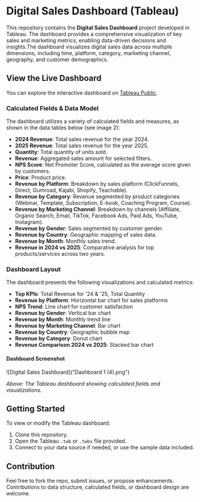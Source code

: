 # Digital Sales Dashboard (Tableau)

This repository contains the **Digital Sales Dashboard** project developed in Tableau. The dashboard provides a comprehensive visualization of key sales and marketing metrics, enabling data-driven decisions and insights.The dashboard visualizes digital sales data across multiple dimensions, including time, platform, category, marketing channel, geography, and customer demographics.

## View the Live Dashboard

You can explore the interactive dashboard on [Tableau Public](https://public.tableau.com/app/profile/taylor.wanyama/viz/DigitalSalesDashboardFinal2/Dashboard1).

### Calculated Fields & Data Model

The dashboard utilizes a variety of calculated fields and measures, as shown in the data tables below (see image 2):

- **2024 Revenue**: Total sales revenue for the year 2024.
- **2025 Revenue**: Total sales revenue for the year 2025.
- **Quantity**: Total quantity of units sold.
- **Revenue**: Aggregated sales amount for selected filters.
- **NPS Score**: Net Promoter Score, calculated as the average score given by customers.
- **Price**: Product price.
- **Revenue by Platform**: Breakdown by sales platform (ClickFunnels, Direct, Gumroad, Kajabi, Shopify, Teachable).
- **Revenue by Category**: Revenue segmented by product categories (Webinar, Template, Subscription, E-book, Coaching Program, Course).
- **Revenue by Marketing Channel**: Breakdown by channels (Affiliate, Organic Search, Email, TikTok, Facebook Ads, Paid Ads, YouTube, Instagram).
- **Revenue by Gender**: Sales segmented by customer gender.
- **Revenue by Country**: Geographic mapping of sales data.
- **Revenue by Month**: Monthly sales trend.
- **Revenue in 2024 vs 2025**: Comparative analysis for top products/services across two years.


### Dashboard Layout

The dashboard presents the following visualizations and calculated metrics:

- **Top KPIs**: Total Revenue for '24 & '25, Total Quantity
- **Revenue by Platform**: Horizontal bar chart for sales platforms
- **NPS Trend**: Line chart for customer satisfaction
- **Revenue by Gender**: Vertical bar chart
- **Revenue by Month**: Monthly trend line
- **Revenue by Marketing Channel**: Bar chart
- **Revenue by Country**: Geographic bubble map
- **Revenue by Category**: Donut chart
- **Revenue Comparison 2024 vs 2025**: Stacked bar chart

#### Dashboard Screenshot

![Digital Sales Dashboard]("Dashboard 1 (4).png")


*Above: The Tableau dashboard showing calculated fields and visualizations.*

## Getting Started

To view or modify the Tableau dashboard:

1. Clone this repository.
2. Open the Tableau `.twb` or `.twbx` file provided.
3. Connect to your data source if needed, or use the sample data included.

## Contribution

Feel free to fork the repo, submit issues, or propose enhancements. Contributions to data structure, calculated fields, or dashboard design are welcome.
